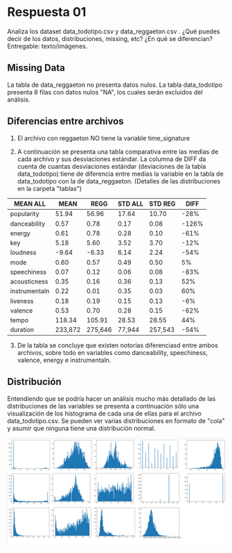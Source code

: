 # Respuesta 01

Analiza los dataset data_todotipo.csv y data_reggaeton.csv . ¿Qué puedes decir de los datos,
distribuciones, missing, etc? ¿En qué se diferencian? Entregable: texto/imágenes.

## Missing Data

La tabla de data_reggaeton no presenta datos nulos. La tabla data_todotipo presenta 8 filas con datos nulos "NA", los cuales serán excluidos del análisis.

## Diferencias entre archivos

1. El archivo con reggaeton NO tiene la variable time_signature

2. A continuación se presenta una tabla comparativa entre las medias de cada archivo y sus desviaciones estándar. La columna de DIFF da cuenta de cuantas desviaciones estándar (deviaciones de la tabla data_todotipo) tiene de diferencia entre medias la variable en la tabla de data_todotipo con la de data_reggaeton. (Detalles de las distribuciones en la carpeta "tablas")

|MEAN ALL       |MEAN   |REGG	|STD ALL|STD REG|DIFF   |
|---------------|-------|-------|-------|-------|-------|
|popularity	    |51.94	|56.96	|17.64	|10.70	|-28%   |
|danceability	|0.57	|0.78	|0.17	|0.08	|-126%  |
|energy	        |0.61	|0.78	|0.28	|0.10	|-61%   |
|key	        |5.18	|5.60	|3.52	|3.70	|-12%   |
|loudness	    |-9.64	|-6.33	|6.14	|2.24	|-54%   |
|mode	        |0.60	|0.57	|0.49	|0.50	|5%     |
|speechiness	|0.07	|0.12	|0.06	|0.08	|-83%   |
|acousticness	|0.35	|0.16	|0.36	|0.13	|52%    |
|instrumentaln  |0.22	|0.01	|0.35	|0.03	|60%    |
|liveness	    |0.18	|0.19	|0.15	|0.13	|-6%    |
|valence	    |0.53	|0.70	|0.28	|0.15	|-62%   |
|tempo	        |118.34	|105.91	|28.53	|28.55	|44%    |
|duration	    |233,872|275,646|77,944	|257,543|-54%   |

3. De la tabla se concluye que existen notorias diferenciasd entre ambos archivos, sobre todo en variables como danceability, speechiness, valence, energy e instrumentaln.

## Distribución

Entendiendo que se podría hacer un análisis mucho más detallado de las distribuciones de las variables se presenta a continuación sólo una visualización de los histograma de cada una de ellas para el archivo data_todotipo.csv. Se pueden ver varias distribuciones en formato de "cola" y asumir que ninguna tiene una distribución normal.

![Histogramas](https://github.com/felipeares/spike_challenge/blob/master/answer_01/images/histo_data_all.png "Histogramas")